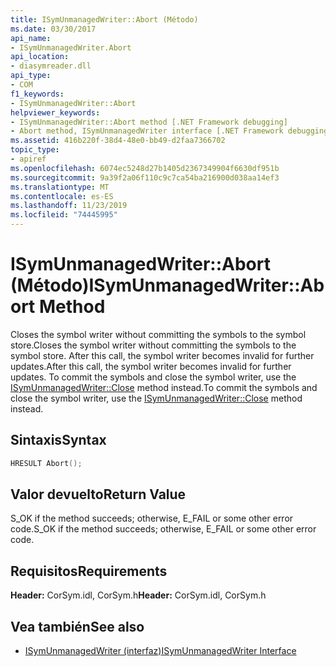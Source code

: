 ```yaml
---
title: ISymUnmanagedWriter::Abort (Método)
ms.date: 03/30/2017
api_name:
- ISymUnmanagedWriter.Abort
api_location:
- diasymreader.dll
api_type:
- COM
f1_keywords:
- ISymUnmanagedWriter::Abort
helpviewer_keywords:
- ISymUnmanagedWriter::Abort method [.NET Framework debugging]
- Abort method, ISymUnmanagedWriter interface [.NET Framework debugging]
ms.assetid: 416b220f-38d4-48e0-bb49-d2faa7366702
topic_type:
- apiref
ms.openlocfilehash: 6074ec5248d27b1405d2367349904f6630df951b
ms.sourcegitcommit: 9a39f2a06f110c9c7ca54ba216900d038aa14ef3
ms.translationtype: MT
ms.contentlocale: es-ES
ms.lasthandoff: 11/23/2019
ms.locfileid: "74445995"
---
```

# <a name="isymunmanagedwriterabort-method"></a><span data-ttu-id="3b83f-102">ISymUnmanagedWriter::Abort (Método)</span><span class="sxs-lookup"><span data-stu-id="3b83f-102">ISymUnmanagedWriter::Abort Method</span></span>
<span data-ttu-id="3b83f-103">Closes the symbol writer without committing the symbols to the symbol store.</span><span class="sxs-lookup"><span data-stu-id="3b83f-103">Closes the symbol writer without committing the symbols to the symbol store.</span></span> <span data-ttu-id="3b83f-104">After this call, the symbol writer becomes invalid for further updates.</span><span class="sxs-lookup"><span data-stu-id="3b83f-104">After this call, the symbol writer becomes invalid for further updates.</span></span> <span data-ttu-id="3b83f-105">To commit the symbols and close the symbol writer, use the [ISymUnmanagedWriter::Close](../../../../docs/framework/unmanaged-api/diagnostics/isymunmanagedwriter-close-method.md) method instead.</span><span class="sxs-lookup"><span data-stu-id="3b83f-105">To commit the symbols and close the symbol writer, use the [ISymUnmanagedWriter::Close](../../../../docs/framework/unmanaged-api/diagnostics/isymunmanagedwriter-close-method.md) method instead.</span></span>  
  
## <a name="syntax"></a><span data-ttu-id="3b83f-106">Sintaxis</span><span class="sxs-lookup"><span data-stu-id="3b83f-106">Syntax</span></span>  
  
```cpp  
HRESULT Abort();  
```  
  
## <a name="return-value"></a><span data-ttu-id="3b83f-107">Valor devuelto</span><span class="sxs-lookup"><span data-stu-id="3b83f-107">Return Value</span></span>  
 <span data-ttu-id="3b83f-108">S_OK if the method succeeds; otherwise, E_FAIL or some other error code.</span><span class="sxs-lookup"><span data-stu-id="3b83f-108">S_OK if the method succeeds; otherwise, E_FAIL or some other error code.</span></span>  
  
## <a name="requirements"></a><span data-ttu-id="3b83f-109">Requisitos</span><span class="sxs-lookup"><span data-stu-id="3b83f-109">Requirements</span></span>  
 <span data-ttu-id="3b83f-110">**Header:** CorSym.idl, CorSym.h</span><span class="sxs-lookup"><span data-stu-id="3b83f-110">**Header:** CorSym.idl, CorSym.h</span></span>  
  
## <a name="see-also"></a><span data-ttu-id="3b83f-111">Vea también</span><span class="sxs-lookup"><span data-stu-id="3b83f-111">See also</span></span>

- [<span data-ttu-id="3b83f-112">ISymUnmanagedWriter (interfaz)</span><span class="sxs-lookup"><span data-stu-id="3b83f-112">ISymUnmanagedWriter Interface</span></span>](../../../../docs/framework/unmanaged-api/diagnostics/isymunmanagedwriter-interface.md)
